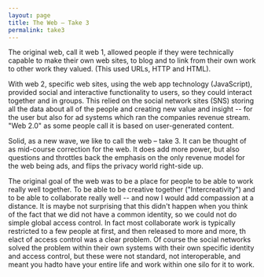 ```yaml
---
layout: page
title: The Web — Take 3
permalink: take3
---
```


The original web, call it web 1, allowed people if they were technically capable to make their own web sites, to blog and to link from their own work to other work they valued. (This used URLs, HTTP and HTML).   

With web 2, specific web sites, using the web app technology (JavaScript), provided social and interactive functionality to users, so they could interact together and  in groups. This relied on the social network sites (SNS) storing all the data about all of the people and creating new value and insight -- for the user but also for ad systems which ran the companies revenue stream.  "Web 2.0" as some people call it is based on user-generated content. 

Solid, as a new wave, we like to call the web – take 3.   It can be thought of as mid-course correction for the web.  It does add more power, but also questions and throttles back the emphasis on the only revenue model for the web being ads, and flips the privacy world right-side up.

The original goal of the web was to be a place for people to be able to work really well together. To be able to be creative together ("Intercreativity") and to be able to collaborate really well -- and now I would add compassion at a distance.  It is maybe not surprising that this didn't happen when you think of the fact that we did not have a common identity, so we could not do simple global access control.   In fact most collaborate work is typically restricted to  a few people at first, and then released to more and more, th elact of access control was a clear problem.  Of course the social networks solved the problem within their own systems with their own specific identity and access control, but these were not standard, not interoperable, and meant you hadto have your entire life and work within one silo for it to work.
